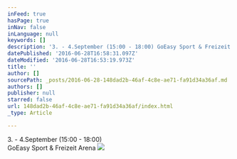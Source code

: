 ```yaml
---
inFeed: true
hasPage: true
inNav: false
inLanguage: null
keywords: []
description: '3. - 4.September (15:00 - 18:00) GoEasy Sport & Freizeit Arena'
datePublished: '2016-06-28T16:58:31.097Z'
dateModified: '2016-06-28T16:53:19.973Z'
title: ''
author: []
sourcePath: _posts/2016-06-28-148dad2b-46af-4c8e-ae71-fa91d34a36af.md
authors: []
publisher: null
starred: false
url: 148dad2b-46af-4c8e-ae71-fa91d34a36af/index.html
_type: Article

---
```

3\. - 4.September (15:00 - 18:00)  
GoEasy Sport & Freizeit Arena
![](https://the-grid-user-content.s3-us-west-2.amazonaws.com/b65324de-743d-4983-af5f-a7c8d5a1b0fc.jpg)